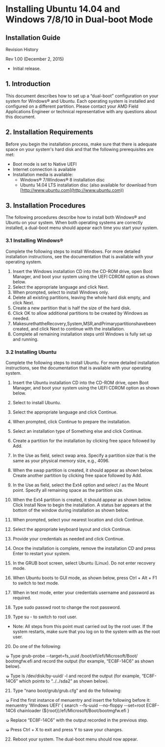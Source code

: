 # Installing Ubuntu 14.04 and Windows 7/8/10 in Dual-boot Mode

## Installation Guide

Revision History
Rev 1.00 (December 2, 2015)
* Initial release.



## 1. Introduction
This document describes how to set up a “dual-boot” configuration on your system for Windows® and Ubuntu. Each operating system is installed and configured on a different partition.Please contact your AMD Field Applications Engineer or technical representative with any questions about this document.


## 2. Installation Requirements
Before you begin the installation process, make sure that there is adequate space on your system's hard disk and that the following prerequisites are met:
* Boot mode is set to Native UEFI 
* Internet connection is available 
* Installation media is available:  * Windows® 7/Windows® 8 installation disc  * Ubuntu 14.04 LTS installation disc (also available for download from[http://www.ubuntu.com](http://www.ubuntu.com))

## 3. Installation ProceduresThe following procedures describe how to install both Windows® and Ubuntu on your system. When both operating systems are correctly installed, a dual-boot menu should appear each time you start your system.

### 3.1 Installing Windows®Complete the following steps to install Windows. For more detailed installation instructions, see the documentation that is available with your operating system.

1. Insert the Windows installation CD into the CD-ROM drive, open Boot Manager, and boot your system using the UEFI CDROM option as shown below.
2. Select the appropriate language and click Next.
3. When prompted, select to install Windows only.
4. Delete all existing partitions, leaving the whole hard disk empty, and click Next.
5. Create a new partition that is half the size of the hard disk.
6. Click OK to allow additional partitions to be created by Windows as needed.
7. MakesurethattheRecovery,System,MSR,andPrimarypartitionshavebeen created, and click Next to continue with the installation.
8. Complete all remaining installation steps until Windows is fully set up and running.

### 3.2 Installing UbuntuComplete the following steps to install Ubuntu. For more detailed installation instructions, see the documentation that is available with your operating system.
1. Insert the Ubuntu installation CD into the CD-ROM drive, open Boot Manager, and boot your system using the UEFI CDROM option as shown below.

2. Select to install Ubuntu.
3. Select the appropriate language and click Continue.
4. When prompted, click Continue to prepare the installation.
5. Select an installation type of Something else and click Continue.
6. Create a partition for the installation by clicking free space followed by Add.
7. In the Use as field, select swap area. Specify a partition size that is the same as your physical memory size, e.g., 4096.
8. When the swap partition is created, it should appear as shown below. Create another partition by clicking free space followed by Add.9. In the Use as field, select the Ext4 option and select / as the Mount point. Specify all remaining space as the partition size.10. When the Ext4 partition is created, it should appear as shown below. Click Install Now to begin the installation.
A status bar appears at the bottom of the window during installation as shown below.
11. When prompted, select your nearest location and click Continue.
12. Select the appropriate keyboard layout and click Continue.
13. Provide your credentials as needed and click Continue.
14. Once the installation is complete, remove the installation CD and press Enter to restart your system.
15. In the GRUB boot screen, select Ubuntu (Linux). Do not enter recovery mode.
16. When Ubuntu boots to GUI mode, as shown below, press Ctrl + Alt + F1 to switch to text mode.
17. When in text mode, enter your credentials username and password as required.
18. Type sudo passwd root to change the root password.
19. Type su - to switch to root user.
  * Note: All steps from this point must carried out by the root user. If the system restarts, make sure that you log on to the system with as the root user.20. Do one of the following:
  ➭ Type grub-probe --target=fs_uuid /boot/efi/efi/Microsoft/Boot/ bootmgfw.efi and record the output (for example, “EC8F-14C6” as shown below).

  ➭ Type ls /dev/disk/by-uuid/ -l and record the output (for example, “EC8F-14C6” which points to “../../sda2” as shown below).
  
21. Type “nano boot/grub/grub.cfg” and do the following:
  ➭ Find the first instance of menuentry and insert the following before it:         menuentry ‘Windows UEFI’ {            search --fs-uuid --no-floppy --set=root EC8F-14C6            chainloader (${root})/efi/Microsoft/Boot/bootmgfw.efi}
  ➭ Replace “EC8F-14C6” with the output recorded in the previous step.
    ➭ Press Ctrl + X to exit and press Y to save your changes.
  
22. Reboot your system. The dual-boot menu should now appear.
